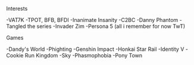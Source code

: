 Interests

 -VAT7K
 -TPOT, BFB, BFDI
 -Inanimate Insanity
 -C2BC
 -Danny Phantom
 -Tangled the series
 -Invader Zim
 -Persona 5
 (all i remember for now TwT)

 Games

 -Dandy's World
 -Phighting
 -Genshin Impact
 -Honkai Star Rail
 -Identity V
 -Cookie Run Kingdom
 -Sky
 -Phasmophobia
 -Pony Town
